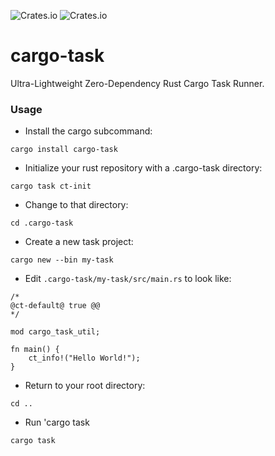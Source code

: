 ![Crates.io](https://img.shields.io/crates/l/cargo-task)
![Crates.io](https://img.shields.io/crates/v/cargo-task)

# cargo-task

Ultra-Lightweight Zero-Dependency Rust Cargo Task Runner.

### Usage

- Install the cargo subcommand:
```shell
cargo install cargo-task
```

- Initialize your rust repository with a .cargo-task directory:
```shell
cargo task ct-init
```

- Change to that directory:
```shell
cd .cargo-task
```

- Create a new task project:
```shell
cargo new --bin my-task
```

- Edit `.cargo-task/my-task/src/main.rs` to look like:
```shell
/*
@ct-default@ true @@
*/

mod cargo_task_util;

fn main() {
    ct_info!("Hello World!");
}
```

- Return to your root directory:
```shell
cd ..
```

- Run 'cargo task
```shell
cargo task
```
